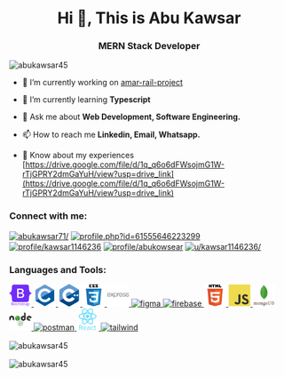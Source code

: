 <h1 align="center">Hi 👋, This is Abu Kawsar</h1>
<h3 align="center">MERN Stack Developer</h3>

<p align="left"> <img src="https://komarev.com/ghpvc/?username=abukawsar45&label=Profile%20views&color=0e75b6&style=flat" alt="abukawsar45" /> </p>

- 🔭 I’m currently working on [amar-rail-project](https://amar-rail-online.surge.sh/)

- 🌱 I’m currently learning **Typescript**

- 💬 Ask me about **Web Development, Software Engineering.**

- 📫 How to reach me **Linkedin, Email, Whatsapp.**

- 📄 Know about my experiences [https://drive.google.com/file/d/1q_q6o6dFWsojmG1W-rTjGPRY2dmGaYuH/view?usp=drive_link](https://drive.google.com/file/d/1q_q6o6dFWsojmG1W-rTjGPRY2dmGaYuH/view?usp=drive_link)

<h3 align="left">Connect with me:</h3>
<p align="left">
<a href="https://linkedin.com/in/abukawsar71/" target="blank"><img align="center" src="https://raw.githubusercontent.com/rahuldkjain/github-profile-readme-generator/master/src/images/icons/Social/linked-in-alt.svg" alt="abukawsar71/" height="30" width="40" /></a>
<a href="https://fb.com/profile.php?id=61555646223299" target="blank"><img align="center" src="https://raw.githubusercontent.com/rahuldkjain/github-profile-readme-generator/master/src/images/icons/Social/facebook.svg" alt="profile.php?id=61555646223299" height="30" width="40" /></a>
<a href="https://www.hackerrank.com/profile/kawsar1146236" target="blank"><img align="center" src="https://raw.githubusercontent.com/rahuldkjain/github-profile-readme-generator/master/src/images/icons/Social/hackerrank.svg" alt="profile/kawsar1146236" height="30" width="40" /></a>
<a href="https://codeforces.com/profile/profile/abukowsear" target="blank"><img align="center" src="https://raw.githubusercontent.com/rahuldkjain/github-profile-readme-generator/master/src/images/icons/Social/codeforces.svg" alt="profile/abukowsear" height="30" width="40" /></a>
<a href="https://www.leetcode.com/u/kawsar1146236/" target="blank"><img align="center" src="https://raw.githubusercontent.com/rahuldkjain/github-profile-readme-generator/master/src/images/icons/Social/leet-code.svg" alt="u/kawsar1146236/" height="30" width="40" /></a>
</p>

<h3 align="left">Languages and Tools:</h3>
<p align="left"> <a href="https://getbootstrap.com" target="_blank" rel="noreferrer"> <img src="https://raw.githubusercontent.com/devicons/devicon/master/icons/bootstrap/bootstrap-plain-wordmark.svg" alt="bootstrap" width="40" height="40"/> </a> <a href="https://www.cprogramming.com/" target="_blank" rel="noreferrer"> <img src="https://raw.githubusercontent.com/devicons/devicon/master/icons/c/c-original.svg" alt="c" width="40" height="40"/> </a> <a href="https://www.w3schools.com/cpp/" target="_blank" rel="noreferrer"> <img src="https://raw.githubusercontent.com/devicons/devicon/master/icons/cplusplus/cplusplus-original.svg" alt="cplusplus" width="40" height="40"/> </a> <a href="https://www.w3schools.com/css/" target="_blank" rel="noreferrer"> <img src="https://raw.githubusercontent.com/devicons/devicon/master/icons/css3/css3-original-wordmark.svg" alt="css3" width="40" height="40"/> </a> <a href="https://expressjs.com" target="_blank" rel="noreferrer"> <img src="https://raw.githubusercontent.com/devicons/devicon/master/icons/express/express-original-wordmark.svg" alt="express" width="40" height="40"/> </a> <a href="https://www.figma.com/" target="_blank" rel="noreferrer"> <img src="https://www.vectorlogo.zone/logos/figma/figma-icon.svg" alt="figma" width="40" height="40"/> </a> <a href="https://firebase.google.com/" target="_blank" rel="noreferrer"> <img src="https://www.vectorlogo.zone/logos/firebase/firebase-icon.svg" alt="firebase" width="40" height="40"/> </a> <a href="https://www.w3.org/html/" target="_blank" rel="noreferrer"> <img src="https://raw.githubusercontent.com/devicons/devicon/master/icons/html5/html5-original-wordmark.svg" alt="html5" width="40" height="40"/> </a> <a href="https://developer.mozilla.org/en-US/docs/Web/JavaScript" target="_blank" rel="noreferrer"> <img src="https://raw.githubusercontent.com/devicons/devicon/master/icons/javascript/javascript-original.svg" alt="javascript" width="40" height="40"/> </a> <a href="https://www.mongodb.com/" target="_blank" rel="noreferrer"> <img src="https://raw.githubusercontent.com/devicons/devicon/master/icons/mongodb/mongodb-original-wordmark.svg" alt="mongodb" width="40" height="40"/> </a> <a href="https://nodejs.org" target="_blank" rel="noreferrer"> <img src="https://raw.githubusercontent.com/devicons/devicon/master/icons/nodejs/nodejs-original-wordmark.svg" alt="nodejs" width="40" height="40"/> </a> <a href="https://postman.com" target="_blank" rel="noreferrer"> <img src="https://www.vectorlogo.zone/logos/getpostman/getpostman-icon.svg" alt="postman" width="40" height="40"/> </a> <a href="https://reactjs.org/" target="_blank" rel="noreferrer"> <img src="https://raw.githubusercontent.com/devicons/devicon/master/icons/react/react-original-wordmark.svg" alt="react" width="40" height="40"/> </a> <a href="https://tailwindcss.com/" target="_blank" rel="noreferrer"> <img src="https://www.vectorlogo.zone/logos/tailwindcss/tailwindcss-icon.svg" alt="tailwind" width="40" height="40"/> </a> </p>

<p><img align="center" src="https://github-readme-stats.vercel.app/api/top-langs?username=abukawsar45&show_icons=true&locale=en&layout=compact" alt="abukawsar45" /></p>

<p><img align="center" src="https://github-readme-streak-stats.herokuapp.com/?user=abukawsar45&" alt="abukawsar45" /></p>

